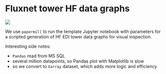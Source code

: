 # Fluxnet tower HF data graphs

![](https://storage.googleapis.com/geo-assets/fluxnet/today_and_yesterday_Palo_ClearCut_PaloclearHFdata_CO2_dry_Avg.png)

We use `papermill` to run the template Jupyter notebook with parameters for a scripted generation of HF EDI tower data graphs for visual inspection.

Interesting side notes:

- `Pandas` read from MS SQL
- several million datapoints, so Pandas plot with Matplotlib is slow
- so we convert to `Xarray` dataset, which adds more logic and efficiency

